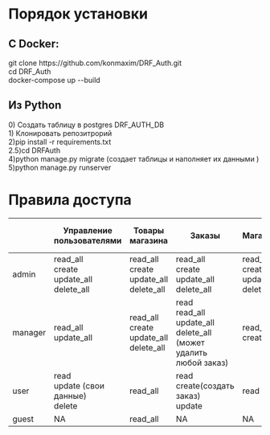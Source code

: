 
<h1>Порядок установки</h1>
<h2>С Docker:</h2>
 git clone https://github.com/konmaxim/DRF_Auth.git
 <br>
 cd DRF_Auth
 <br>
docker-compose up --build

<h2>Из Python </h2>
0) Создать таблицу в postgres DRF_AUTH_DB 
<br>
1) Клонировать репозитрорий 
<br>
2)pip install -r requirements.txt 
<br>
2.5)cd DRFAuth
<br>
4)python manage.py migrate (создает таблицы и наполняет их данными )
<br>
5)python manage.py runserver 
<br>
<h1>Правила доступа </h1> 


|         | Управление пользователями                      | Товары магазина                                | Заказы                                                                   | Магазины                                       | Управление правилами доступа                   |
|---------|------------------------------------------------|------------------------------------------------|--------------------------------------------------------------------------|------------------------------------------------|------------------------------------------------|
| admin   | read_all<br>create<br>update_all<br>delete_all | read_all<br>create<br>update_all<br>delete_all | read_all<br>create<br>update_all<br>delete_all                           | read_all<br>create<br>update_all<br>delete_all | read_all<br>create<br>update_all<br>delete_all |
| manager | read_all<br>update_all                         | read_all<br>create<br>update_all<br>delete_all | read<br>read_all<br>update_all<br>delete_all (может удалить любой заказ) | read_all<br>create                             | NA                                             |
| user    | read<br>update (свои данные)<br>delete         | read_all                                       | read<br>create(создать заказ)<br>update                                  | read                                           | NA                                             |
| guest   | NA                                             | read_all                                       | NA                                                                       | NA                                             | NA                                             |